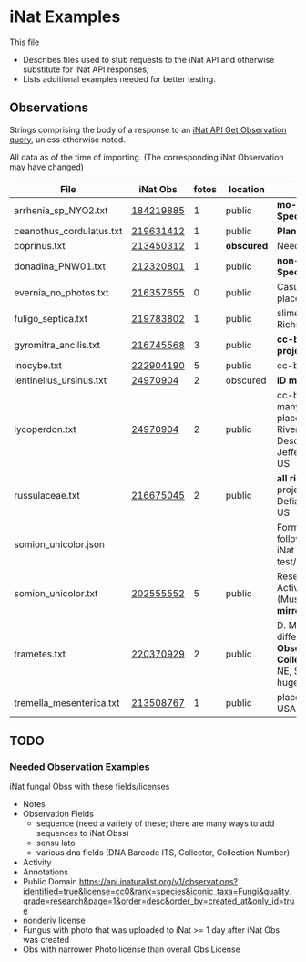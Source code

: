 # iNat Examples

This file

- Describes files used to stub requests to the iNat API and otherwise substitute for iNat API responses;
- Lists additional examples needed for better testing.

## Observations

Strings comprising the body of a response to an [iNat API Get Observation query](https://api.inaturalist.org/v1/docs/#!/Observations/get_observations_id),
unless otherwise noted.

All data as of the time of importing. (The corresponding iNat Observation may have changed)

| File | iNat Obs | fotos | location | Other |
| ---- | -------- | ----- | -------- | ----- |
| arrhenia_sp_NYO2.txt | [184219885](https://www.inaturalist.org/observations/184219885) | 1 | public | **mo-style Provisional Species Name**, **DNA** |
| ceanothus_cordulatus.txt | [219631412](https://www.inaturalist.org/observations/219631412) | 1 | public | **Plant** |
| coprinus.txt | [213450312](https://www.inaturalist.org/observations/213450312) | 1 | **obscured** | Needs ID |
| donadina_PNW01.txt | [212320801](https://www.inaturalist.org/observations/212320801) | 1 | public | **non-mo-style Provisional Species Name**, **DNA** |
| evernia_no_photos.txt | [216357655](https://www.inaturalist.org/observations/216357655) | 0 | public | Casual, lichen, no fields, place: Troutdale |
| fuligo_septica.txt | [219783802](https://www.inaturalist.org/observations/219783802) | 1 | public | slime mold **Protozoa** Richmond, CA |
| gyromitra_ancilis.txt | [216745568](https://www.inaturalist.org/observations/216745568) | 3 | public | **cc-by license**, **many projects**, US 20, Linn Co.|
| inocybe.txt | [222904190](https://www.inaturalist.org/observations/222904190) | 5 | public | cc-by-nc, **2 tags** |
| lentinellus_ursinus.txt | [24970904](https://api.inaturalist.org/v1/observations/220796026) | 2 | obscured | **ID matches many MO names** |
| lycoperdon.txt | [24970904](https://www.inaturalist.org/observations/24970904) | 2 | public | cc-by-nc, projects, Activity, many fields including **DNA**, place: E. side of Metolius River, Sisters Ranger District, Deschutes National Forest, Jefferson County, Oregon, US |
| russulaceae.txt | [216675045](https://www.inaturalist.org/observations/216675045) | 2 | public | **all rights reserved**, many projects, Activity; place: Point Defiance Park, Tacoma, WA, US |
| somion_unicolor.json |  |  |  | Formatted version of following; facilitates viewing iNat API response key/values test/inat/somion_unicolor.json |
| somion_unicolor.txt | [202555552](https://www.inaturalist.org/observations/202555552) | 5 | public | Research Grade, Notes, Activity, >1 ID, 1 field (Mushroom Observer URL), **mirrored from MO** |
| trametes.txt | [220370929](https://www.inaturalist.org/observations/220370929) | 2 | public | D. Miller observation with different collector; Notes; **Observation Fields: Collector**, place: 25th Ave NE, Seattle, WA, US, with huge error |
| tremella_mesenterica.txt | [213508767](https://www.inaturalist.org/observations/213508767) | 1 | public | place: Lewisville, TX 75057, USA |

## TODO

### Needed Observation Examples

iNat fungal Obss with these fields/licenses

- Notes
- Observation Fields
  - sequence (need a variety of these; there are many ways to add sequences to iNat Obss)
  - sensu lato
  - various dna fields (DNA Barcode ITS, Collector, Collection Number)
- Activity
- Annotations
- Public Domain
<https://api.inaturalist.org/v1/observations?identified=true&license=cc0&rank=species&iconic_taxa=Fungi&quality_grade=research&page=1&order=desc&order_by=created_at&only_id=true>
- nonderiv license
- Fungus with photo that was uploaded to iNat >= 1 day after iNat Obs was created
- Obs with narrower Photo license than overall Obs License
